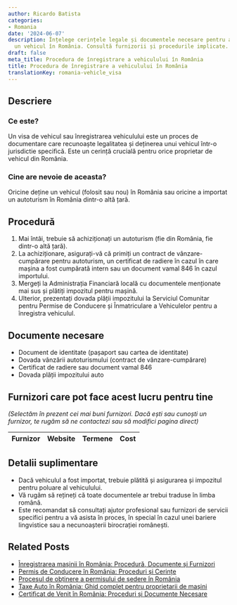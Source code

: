 ```yaml
---
author: Ricardo Batista
categories:
- Romania
date: '2024-06-07'
description: Înțelege cerințele legale și documentele necesare pentru a înregistra
  un vehicul în România. Consultă furnizorii și procedurile implicate.
draft: false
meta_title: Procedura de înregistrare a vehiculului în România
title: Procedura de înregistrare a vehiculului în România
translationKey: romania-vehicle_visa
---
```



## Descriere
### Ce este?
Un visa de vehicul sau înregistrarea vehiculului este un proces de documentare care recunoaște legalitatea și deținerea unui vehicul într-o jurisdictie specifică. Este un cerință crucială pentru orice proprietar de vehicul din România.

### Cine are nevoie de aceasta?
Oricine deține un vehicul (folosit sau nou) în România sau oricine a importat un autoturism în România dintr-o altă țară.

## Procedură
1. Mai întâi, trebuie să achiziționați un autoturism (fie din România, fie dintr-o altă țară).
2. La achiziționare, asigurați-vă că primiți un contract de vânzare-cumpărare pentru autoturism, un certificat de radiere în cazul în care mașina a fost cumpărată intern sau un document vamal 846 în cazul importului.
3. Mergeți la Administrația Financiară locală cu documentele menționate mai sus și plătiți impozitul pentru mașină.
4. Ulterior, prezentați dovada plății impozitului la Serviciul Comunitar pentru Permise de Conducere și Înmatriculare a Vehiculelor pentru a înregistra vehiculul.

## Documente necesare
- Document de identitate (pașaport sau cartea de identitate)
- Dovada vânzării autoturismului (contract de vânzare-cumpărare)
- Certificat de radiere sau document vamal 846
- Dovada plății impozitului auto

## Furnizori care pot face acest lucru pentru tine

_(Selectăm în prezent cei mai buni furnizori. Dacă ești sau cunoști un furnizor, te rugăm să ne contactezi sau să modifici pagina direct)_

| Furnizor        |     Website     |     Termene      |       Cost       |
| --------------- | --------------- |  :-------------: | :-------------: |

## Detalii suplimentare
- Dacă vehiculul a fost importat, trebuie plătită și asigurarea și impozitul pentru poluare al vehiculului.
- Vă rugăm să rețineți că toate documentele ar trebui traduse în limba română.
- Este recomandat să consultați ajutor profesional sau furnizori de servicii specifici pentru a vă asista în proces, în special în cazul unei bariere lingvistice sau a necunoașterii birocrației românești.


## Related Posts

- [Înregistrarea mașinii în România: Procedură, Documente și Furnizori](https://tramitit.com/ro/guides/romania/inmatriculare_auto/)
- [Permis de Conducere în România: Proceduri și Cerințe](https://tramitit.com/ro/guides/romania/permis_de_conducere/)
- [Procesul de obținere a permisului de ședere în România](https://tramitit.com/ro/guides/romania/viza_de_resedinta/)
- [Taxe Auto în România: Ghid complet pentru proprietarii de mașini](https://tramitit.com/ro/guides/romania/taxe_si_impozite_auto/)
- [Certificat de Venit în România: Proceduri și Documente Necesare](https://tramitit.com/ro/guides/romania/adeverinta_de_venit/)
